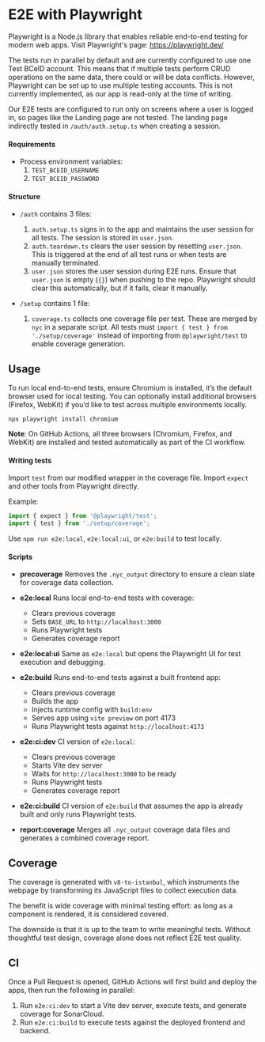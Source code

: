 # E2E with Playwright

Playwright is a Node.js library that enables reliable end-to-end testing for modern web apps.
Visit Playwright's page: https://playwright.dev/

The tests run in parallel by default and are currently configured to use one Test BCeID account. This means that if multiple tests perform CRUD operations on the same data, there could or will be data conflicts. However, Playwright can be set up to use multiple testing accounts. This is not currently implemented, as our app is read-only at the time of writing.

Our E2E tests are configured to run only on screens where a user is logged in, so pages like the Landing page are not tested. The landing page indirectly tested in `/auth/auth.setup.ts` when creating a session.

#### Requirements
- Process environment variables:
  1. `TEST_BCEID_USERNAME`
  2. `TEST_BCEID_PASSWORD`

#### Structure
- `/auth` contains 3 files:
  1. `auth.setup.ts` signs in to the app and maintains the user session for all tests. The session is stored in `user.json`.
  2. `auth.teardown.ts` clears the user session by resetting `user.json`. This is triggered at the end of all test runs or when tests are manually terminated.
  3. `user.json` stores the user session during E2E runs. Ensure that `user.json` is empty (`{}`) when pushing to the repo. Playwright should clear this automatically, but if it fails, clear it manually.

- `/setup` contains 1 file:
  1. `coverage.ts` collects one coverage file per test. These are merged by `nyc` in a separate script. All tests must `import { test } from './setup/coverage'` instead of importing from `@playwright/test` to enable coverage generation.


## Usage
To run local end-to-end tests, ensure Chromium is installed, it’s the default browser used for local testing. You can optionally install additional browsers (Firefox, WebKit) if you’d like to test across multiple environments locally.
```
npx playwright install chromium
```
**Note**: On GitHub Actions, all three browsers (Chromium, Firefox, and WebKit) are installed and tested automatically as part of the CI workflow.

#### Writing tests
Import `test` from our modified wrapper in the coverage file. Import `expect` and other tools from Playwright directly.

Example:
```typescript
import { expect } from '@playwright/test';
import { test } from './setup/coverage';
```

Use `npm run e2e:local`, `e2e:local:ui`, or `e2e:build` to test locally.

#### Scripts

- **precoverage**
  Removes the `.nyc_output` directory to ensure a clean slate for coverage data collection.

- **e2e:local**
  Runs local end-to-end tests with coverage:
  - Clears previous coverage
  - Sets `BASE_URL` to `http://localhost:3000`
  - Runs Playwright tests
  - Generates coverage report

- **e2e:local:ui**
  Same as `e2e:local` but opens the Playwright UI for test execution and debugging.

- **e2e:build**
  Runs end-to-end tests against a built frontend app:
  - Clears previous coverage
  - Builds the app
  - Injects runtime config with `build:env`
  - Serves app using `vite preview` on port 4173
  - Runs Playwright tests against `http://localhost:4173`

- **e2e:ci:dev**
  CI version of `e2e:local`:
  - Clears previous coverage
  - Starts Vite dev server
  - Waits for `http://localhost:3000` to be ready
  - Runs Playwright tests
  - Generates coverage report

- **e2e:ci:build**
  CI version of `e2e:build` that assumes the app is already built and only runs Playwright tests.

- **report:coverage**
  Merges all `.nyc_output` coverage data files and generates a combined coverage report.

## Coverage

The coverage is generated with `v8-to-istanbul`, which instruments the webpage by transforming its JavaScript files to collect execution data.

The benefit is wide coverage with minimal testing effort: as long as a component is rendered, it is considered covered.

The downside is that it is up to the team to write meaningful tests. Without thoughtful test design, coverage alone does not reflect E2E test quality.

## CI

Once a Pull Request is opened, GitHub Actions will first build and deploy the apps, then run the following in parallel:

1. Run `e2e:ci:dev` to start a Vite dev server, execute tests, and generate coverage for SonarCloud.
2. Run `e2e:ci:build` to execute tests against the deployed frontend and backend.
